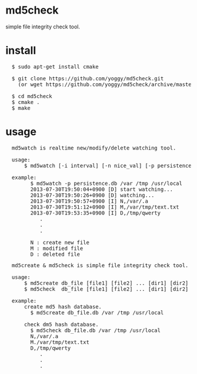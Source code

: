 md5check
======================
simple file integrity check tool.

install
======================
<pre>
  $ sudo apt-get install cmake

  $ git clone https://github.com/yoggy/md5check.git
    (or wget https://github.com/yoggy/md5check/archive/master.zip)

  $ cd md5check
  $ cmake .
  $ make
</pre>

usage
======================
<pre>
  md5watch is realtime new/modify/delete watching tool.
  
  usage:
      $ md5watch [-i interval] [-n nice_val] [-p persistence_db_file] [file1] [file2] ... [dir1] [dir2] ...
  
  example:
        $ md5watch -p persistence.db /var /tmp /usr/local
        2013-07-30T19:50:04+0900 [D] start watching...
        2013-07-30T19:50:26+0900 [D] watching...
        2013-07-30T19:50:57+0900 [I] N,/var/.a
        2013-07-30T19:51:12+0900 [I] M,/var/tmp/text.txt
        2013-07-30T19:53:35+0900 [I] D,/tmp/qwerty
           .
           .
           .
  
        N : create new file
        M : modified file
        D : deleted file
</pre>

<pre>
  md5create & md5check is simple file integrity check tool.

  usage:
      $ md5create db_file [file1] [file2] ... [dir1] [dir2] ...
      $ md5check  db_file [file1] [file2] ... [dir1] [dir2] ...
      
  example:
      create md5 hash database.
        $ md5create db_file.db /var /tmp /usr/local

      check dm5 hash database.
        $ md5check db_file.db /var /tmp /usr/local
        N,/var/.a
        M./var/tmp/text.txt
        D,/tmp/qwerty
           .
           .
           .
</pre>

